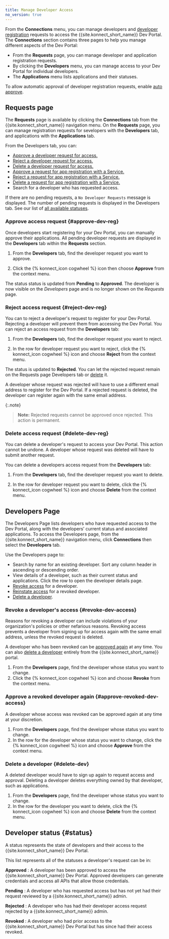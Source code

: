 ```yaml
---
title: Manage Developer Access
no_version: true
---
```

From the **Connections** menu, you can manage developers and [developer registration](/konnect/dev-portal/access-and-approval/dev-reg) requests to
access the {{site.konnect_short_name}} Dev Portal. The **Connections** section contains three pages to help you manage different aspects of the Dev Portal:
* From the **Requests** page, you can manage developer and application registration requests. 
* By clicking the **Developers** menu, you can manage access to your Dev Portal for individual developers. 
* The **Applications** menu lists applications and their statuses. 

To allow automatic approval of developer registration requests,
enable [auto approve](/konnect/dev-portal/access-and-approval/auto-approve-devs-apps).

## Requests page

The **Requests** page is available by clicking the **Connections** tab from the {{site.konnect_short_name}} navigation menu. On the **Requests** page, you can manage registration requests for sevelopers with the **Developers** tab, and applications with the **Applications** tab.


From the Developers tab, you can:

- [Approve a developer request for access.](#approve-dev-reg) 
- [Reject a developer request for access.](#reject-dev-reg)
- [Delete a developer request for access.](#delete-dev-reg)
- [Approve a request for app registration with a Service.](/konnect/dev-portal/applications/manage-app-reg-requests/#approve-app-reg)
- [Reject a request for app registration with a Service.](/konnect/dev-portal/applications/manage-app-reg-requests/#reject-app-reg)
- [Delete a request for app registration with a Service.](/konnect/dev-portal/applications/manage-app-reg-requests/#delete-app-reg)
- Search for a developer who has requested access.

If there are no pending requests, a `No Developer Requests` message is displayed. The number of
pending requests is displayed in the Developers tab. See our list of [all available statuses](#status).


### Approve access request {#approve-dev-reg}
Once developers start registering for your Dev Portal, you can manually approve their applications. All pending developer requests are displayed in the **Developers** tab within the **Requests** section.

1. From the **Developers** tab, find the developer request you want to approve.

2.  Click the {% konnect_icon cogwheel %} icon then choose
   **Approve** from the context menu.

The status status is updated from **Pending** to **Approved**. The developer
is now visible on the _Developers_ page and is no longer shown on the _Requests_ page.

### Reject access request {#reject-dev-reg}
You can to reject a developer's request to register for your Dev Portal. Rejecting a developer will prevent them from accessing the Dev Portal. You can reject an access request from the **Developers** tab: 

1.  From the **Developers** tab, find the developer request you want to reject.

2.  In the row for developer request you want to reject, click the {% konnect_icon cogwheel %} icon and choose
   **Reject** from the context menu.

   The status is updated to **Rejected**. You can
   let the rejected request remain on the Requests page Developers tab or
   [delete](#delete-dev-reg) it.

A developer whose request was rejected will have to use a different email address to register for the Dev Portal. 
If a rejected request is deleted, the developer can register
again with the same email address.

{:.note}
> **Note:** Rejected requests cannot be approved once rejected. This action is permanent. 

### Delete access request {#delete-dev-reg}

You can delete a developer's request to access your Dev Portal. This action cannot be undone. A developer
whose request was deleted will have to submit another request. 

You can delete a developers access request from the **Developers** tab:

1. From the **Developers** tab, find the developer request you want to delete.

2. In the row for developer request you want to delete, click the {% konnect_icon cogwheel %} icon and choose
   **Delete** from the context menu.

## Developers Page

The Developers Page lists developers who have requested access to the Dev Portal, along with the developers’ current status and associated applications. 
To access the Developers page, from the {{site.konnect_short_name}} navigation menu, click **Connections** then select the **Developers** tab.

Use the Developers page to:

- Search by name for an existing developer. Sort any column header in ascending or descending order.
- View details of a developer, such as their current status and applications. Click the row
  to open the developer details page.
- [Revoke access](#revoke-dev-access) for a developer.
- [Reinstate access](#approve-revoked-dev-access) for a revoked developer.
- [Delete a developer](#delete-dev).

### Revoke a developer's access {#revoke-dev-access}

Reasons for revoking a developer can include
violations of your organization's policies or other nefarious reasons.
Revoking access prevents a developer from signing up for access again with the same
email address, unless the revoked request is deleted.

A developer who has been revoked can be
[approved again](#approve-revoked-dev-access) at any time. You can also
[delete a developer](#delete-dev) entirely from the {{site.konnect_short_name}} portal.

1. From the **Developers** page, find the developer whose status you want to change. 
2. Click the {% konnect_icon cogwheel %} icon and choose **Revoke** from the
   context menu.

### Approve a revoked developer again {#approve-revoked-dev-access}

A developer whose access was revoked can be approved again
at any time at your discretion.


1. From the **Developers** page, find the developer whose status you want to change. 
2. In the row for the developer whose status you want to change, click the {% konnect_icon cogwheel %} icon and choose **Approve** from the
   context menu.

### Delete a developer {#delete-dev}

A deleted developer would have to sign up again to request access and approval.
Deleting a developer deletes everything owned by that developer, such as applications.


1. From the **Developers** page, find the developer whose status you want to change.
2. In the row for the developer you want to delete, click the {% konnect_icon cogwheel %} icon and choose **Delete** from the
   context menu.

## Developer status {#status}

A status represents the state of developers and their access to the {{site.konnect_short_name}} Dev Portal.

This list represents all of the statuses a developer's request can be in:

**Approved**
: A developer has been approved to access the {{site.konnect_short_name}} Dev Portal. Approved developers
   can generate credentials and access all APIs that allow those credentials.

**Pending**
: A developer who has requested access but has not yet had their request reviewed by a {{site.konnect_short_name}} admin.

**Rejected**
: A developer who has had their developer access request rejected by a {{site.konnect_short_name}} admin.

**Revoked**
: A developer who had prior access to the {{site.konnect_short_name}} Dev Portal but has since had
  their access revoked.
